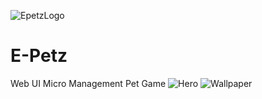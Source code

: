 
![EpetzLogo](https://github.com/user-attachments/assets/3a916d47-bcaa-49ce-b4b2-7670af6c29fb)
# E-Petz
Web UI Micro Management Pet Game
![Hero](https://github.com/user-attachments/assets/200d8b7a-4cd5-413e-a6f8-08b52acadb1d)
![Wallpaper](https://github.com/user-attachments/assets/612d6b63-a8c4-4253-b08a-67d0b0fc871d)

